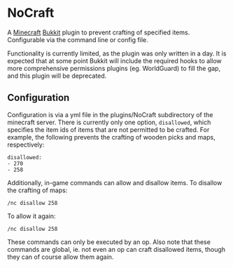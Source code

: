 NoCraft
=======

A [Minecraft](http://www.minecraft.net/) [Bukkit](http://bukkit.org/) plugin to prevent crafting of specified items. Configurable via the command line or config file.

Functionality is currently limited, as the plugin was only written in a day. It is expected that at some point Bukkit will include the required hooks to allow
more comprehensive permissions plugins (eg. WorldGuard) to fill the gap, and this plugin will be deprecated.

Configuration
-------------

Configuration is via a yml file in the plugins/NoCraft subdirectory of the minecraft server. There is currently only one option, `disallowed`, which specifies the
item ids of items that are not permitted to be crafted. For example, the following prevents the crafting of wooden picks and maps, respectively:

    disallowed:
    - 270
    - 258

Additionally, in-game commands can allow and disallow items. To disallow the crafting of maps:

    /nc disallow 258

To allow it again:

    /nc disallow 258

These commands can only be executed by an op. Also note that these commands are global, ie. not even an op can craft disallowed items, though they can of course allow them again.